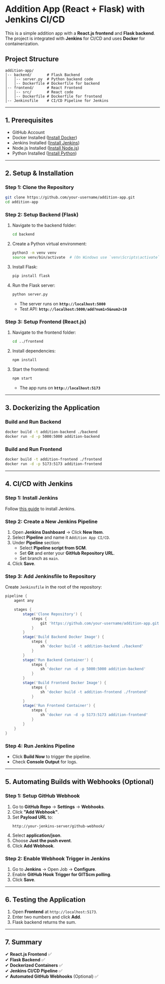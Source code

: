 # Addition App (React + Flask) with Jenkins CI/CD

This is a simple addition app with a **React.js frontend** and **Flask backend**. The project is integrated with **Jenkins** for CI/CD and uses **Docker** for containerization.

## **Project Structure**
```
addition-app/
│-- backend/       # Flask Backend
│   │-- server.py  # Python backend code
│   │-- Dockerfile # Dockerfile for backend
│-- frontend/      # React Frontend
│   │-- src/       # React code
│   │-- Dockerfile # Dockerfile for frontend
│-- Jenkinsfile    # CI/CD Pipeline for Jenkins
```

---

## **1. Prerequisites**
- GitHub Account
- Docker Installed ([Install Docker](https://www.docker.com/))
- Jenkins Installed ([Install Jenkins](https://www.jenkins.io/))
- Node.js Installed ([Install Node.js](https://nodejs.org/))
- Python Installed ([Install Python](https://www.python.org/))

---

## **2. Setup & Installation**

### **Step 1: Clone the Repository**
```sh
git clone https://github.com/your-username/addition-app.git
cd addition-app
```

### **Step 2: Setup Backend (Flask)**

1. Navigate to the backend folder:
   ```sh
   cd backend
   ```
2. Create a Python virtual environment:
   ```sh
   python3 -m venv venv
   source venv/bin/activate  # (On Windows use `venv\Scripts\activate`)
   ```
3. Install Flask:
   ```sh
   pip install flask
   ```
4. Run the Flask server:
   ```sh
   python server.py
   ```
   - The server runs on **`http://localhost:5000`**
   - Test API: **`http://localhost:5000/add?num1=5&num2=10`**

### **Step 3: Setup Frontend (React.js)**
1. Navigate to the frontend folder:
   ```sh
   cd ../frontend
   ```
2. Install dependencies:
   ```sh
   npm install
   ```
3. Start the frontend:
   ```sh
   npm start
   ```
   - The app runs on **`http://localhost:5173`**

---

## **3. Dockerizing the Application**

### **Build and Run Backend**
```sh
docker build -t addition-backend ./backend
docker run -d -p 5000:5000 addition-backend
```

### **Build and Run Frontend**
```sh
docker build -t addition-frontend ./frontend
docker run -d -p 5173:5173 addition-frontend
```

---

## **4. CI/CD with Jenkins**

### **Step 1: Install Jenkins**
Follow [this guide](https://www.jenkins.io/download/) to install Jenkins.

### **Step 2: Create a New Jenkins Pipeline**
1. Open **Jenkins Dashboard** → Click **New Item**.
2. Select **Pipeline** and name it `Addition App CI/CD`.
3. Under **Pipeline** section:
   - Select **Pipeline script from SCM**.
   - Set **Git** and enter your **GitHub Repository URL**.
   - Set branch as `main`.
4. Click **Save**.

### **Step 3: Add Jenkinsfile to Repository**
Create `Jenkinsfile` in the root of the repository:

```groovy
pipeline {
    agent any

    stages {
        stage('Clone Repository') {
            steps {
                git 'https://github.com/your-username/addition-app.git'
            }
        }
        stage('Build Backend Docker Image') {
            steps {
                sh 'docker build -t addition-backend ./backend'
            }
        }
        stage('Run Backend Container') {
            steps {
                sh 'docker run -d -p 5000:5000 addition-backend'
            }
        }
        stage('Build Frontend Docker Image') {
            steps {
                sh 'docker build -t addition-frontend ./frontend'
            }
        }
        stage('Run Frontend Container') {
            steps {
                sh 'docker run -d -p 5173:5173 addition-frontend'
            }
        }
    }
}
```

### **Step 4: Run Jenkins Pipeline**
- Click **Build Now** to trigger the pipeline.
- Check **Console Output** for logs.

---

## **5. Automating Builds with Webhooks (Optional)**

### **Step 1: Setup GitHub Webhook**
1. Go to **GitHub Repo** → **Settings** → **Webhooks**.
2. Click **"Add Webhook"**.
3. Set **Payload URL** to:
   ```
   http://your-jenkins-server/github-webhook/
   ```
4. Select **application/json**.
5. Choose **Just the push event**.
6. Click **Add Webhook**.

### **Step 2: Enable Webhook Trigger in Jenkins**
1. Go to **Jenkins** → Open Job → **Configure**.
2. Enable **GitHub Hook Trigger for GITScm polling**.
3. Click **Save**.

---

## **6. Testing the Application**
1. Open **Frontend** at `http://localhost:5173`.
2. Enter two numbers and click **Add**.
3. Flask backend returns the sum.

---

## **7. Summary**
✔ **React.js Frontend** ✅  
✔ **Flask Backend** ✅  
✔ **Dockerized Containers** ✅  
✔ **Jenkins CI/CD Pipeline** ✅  
✔ **Automated GitHub Webhooks** (Optional) ✅  

